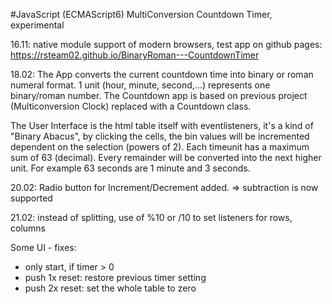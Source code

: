 #JavaScript (ECMAScript6) MultiConversion Countdown Timer, experimental

16.11:
native module support of modern browsers, test app on github pages:
https://rsteam02.github.io/BinaryRoman---CountdownTimer  

18.02:
The App converts the current countdown time into binary or roman numeral format.
1 unit (hour, minute, second,...) represents one binary/roman number. 
The Countdown app is based on previous project (Multiconversion Clock) replaced with a Countdown class.

The User Interface is the html table itself with eventlisteners, it's a kind of "Binary Abacus", by clicking the
cells, the bin values will be incremented dependent on the selection (powers of 2). 
Each timeunit has a maximum sum of 63 (decimal). Every remainder will be converted
into the next higher unit. For example 63 seconds are 1 minute and 3 seconds.

20.02:
Radio button for Increment/Decrement added. => subtraction is now supported
 
21.02:
instead of splitting, use of %10 or /10 to set listeners for rows, columns

Some UI - fixes:  
+ only start, if timer > 0 
+ push 1x reset: restore previous timer setting 
+ push 2x reset: set the whole table to zero 